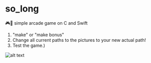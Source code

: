 # so_long
🎮👾 simple arcade game on C and Swift

1. "make" or "make bonus"
2. Change all current paths to the pictures to your new actual path!
3. Test the game.)


![alt text](https://github.com/mankofeman/so_long/blob/main/so_long.gif "Screenshot")
